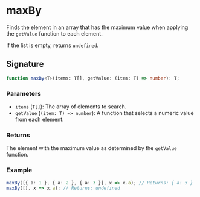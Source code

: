 # maxBy

Finds the element in an array that has the maximum value when applying the `getValue` function to each element.

If the list is empty, returns `undefined`.

## Signature

```typescript
function maxBy<T>(items: T[], getValue: (item: T) => number): T;
```

### Parameters

- `items` (`T[]`): The array of elements to search.
- `getValue` (`(item: T) => number`): A function that selects a numeric value from each element.

### Returns

The element with the maximum value as determined by the `getValue` function.

### Example

```typescript
maxBy([{ a: 1 }, { a: 2 }, { a: 3 }], x => x.a); // Returns: { a: 3 }
maxBy([], x => x.a); // Returns: undefined
```
